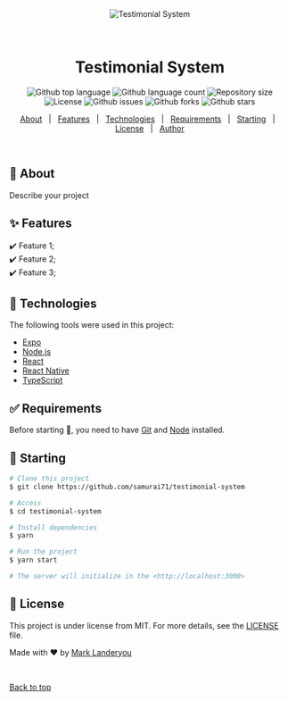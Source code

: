 <div align="center" id="top"> 
  <img src="./.github/app.gif" alt="Testimonial System" />

  &#xa0;

  <!-- <a href="https://testimonialsystem.netlify.app">Demo</a> -->
</div>

<h1 align="center">Testimonial System</h1>

<p align="center">
  <img alt="Github top language" src="https://img.shields.io/github/languages/top/samurai71/testimonial-system?color=56BEB8">

  <img alt="Github language count" src="https://img.shields.io/github/languages/count/samurai71/testimonial-system?color=56BEB8">

  <img alt="Repository size" src="https://img.shields.io/github/repo-size/samurai71/testimonial-system?color=56BEB8">

  <img alt="License" src="https://img.shields.io/github/license/samurai71/testimonial-system?color=56BEB8">

  <img alt="Github issues" src="https://img.shields.io/github/issues/samurai71/testimonial-system?color=56BEB8" />

  <img alt="Github forks" src="https://img.shields.io/github/forks/samurai71/testimonial-system?color=56BEB8" />

  <img alt="Github stars" src="https://img.shields.io/github/stars/samurai71/testimonial-system?color=56BEB8" />
</p>

<!-- Status -->

<!-- <h4 align="center"> 
	🚧  Testimonial System 🚀 Under construction...  🚧
</h4> 

<hr> -->

<p align="center">
  <a href="#dart-about">About</a> &#xa0; | &#xa0; 
  <a href="#sparkles-features">Features</a> &#xa0; | &#xa0;
  <a href="#rocket-technologies">Technologies</a> &#xa0; | &#xa0;
  <a href="#white_check_mark-requirements">Requirements</a> &#xa0; | &#xa0;
  <a href="#checkered_flag-starting">Starting</a> &#xa0; | &#xa0;
  <a href="#memo-license">License</a> &#xa0; | &#xa0;
  <a href="https://github.com/samurai71" target="_blank">Author</a>
</p>

<br>

## :dart: About ##

Describe your project

## :sparkles: Features ##

:heavy_check_mark: Feature 1;\
:heavy_check_mark: Feature 2;\
:heavy_check_mark: Feature 3;

## :rocket: Technologies ##

The following tools were used in this project:

- [Expo](https://expo.io/)
- [Node.js](https://nodejs.org/en/)
- [React](https://pt-br.reactjs.org/)
- [React Native](https://reactnative.dev/)
- [TypeScript](https://www.typescriptlang.org/)

## :white_check_mark: Requirements ##

Before starting :checkered_flag:, you need to have [Git](https://git-scm.com) and [Node](https://nodejs.org/en/) installed.

## :checkered_flag: Starting ##

```bash
# Clone this project
$ git clone https://github.com/samurai71/testimonial-system

# Access
$ cd testimonial-system

# Install dependencies
$ yarn

# Run the project
$ yarn start

# The server will initialize in the <http://localhost:3000>
```

## :memo: License ##

This project is under license from MIT. For more details, see the [LICENSE](LICENSE.md) file.


Made with :heart: by <a href="https://github.com/samurai71" target="_blank">Mark Landeryou</a>

&#xa0;

<a href="#top">Back to top</a>
